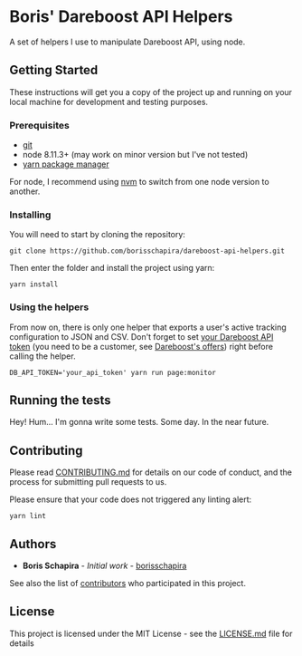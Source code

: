 # Boris' Dareboost API Helpers

A set of helpers I use to manipulate Dareboost API, using node.

## Getting Started

These instructions will get you a copy of the project up and running on your local machine for development and testing purposes.

### Prerequisites

* [git](https://git-scm.com/)
* node 8.11.3+ (may work on minor version but I've not tested)
* [yarn package manager](https://yarnpkg.com/)

For node, I recommend using [nvm](https://github.com/creationix/nvm) to switch from one node version to another.

### Installing

You will need to start by cloning the repository:

```
git clone https://github.com/borisschapira/dareboost-api-helpers.git
```

Then enter the folder and install the project using yarn:

```
yarn install
```

### Using the helpers

From now on, there is only one helper that exports a user's active tracking configuration to JSON and CSV. Don't forget to set [your Dareboost API token](https://www.dareboost.com/en/profile/api) (you need to be a customer, see [Dareboost's offers](https://www.dareboost.com/en/offers#gppufs)) right before calling the helper.

```
DB_API_TOKEN='your_api_token' yarn run page:monitor
```


## Running the tests

Hey! Hum… I'm gonna write some tests. Some day. In the near future.

## Contributing

Please read [CONTRIBUTING.md](CONTRIBUTING.md) for details on our code of conduct, and the process for submitting pull requests to us.

Please ensure that your code does not triggered any linting alert:

```
yarn lint
```

## Authors

* **Boris Schapira** - *Initial work* - [borisschapira](https://github.com/borisschapira)

See also the list of [contributors](https://github.com/borisschapira/dareboost-api-helpers/contributors) who participated in this project.

## License

This project is licensed under the MIT License - see the [LICENSE.md](LICENSE.md) file for details

